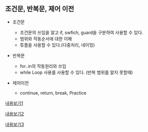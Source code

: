 ## 조건문, 반복문, 제어 이전 

- 조건문
 
  - 조건문의 쓰임을 알고  if, swfich, guard을 구분하여 사용할 수 있다.
  - 범위와 작동순서에 대한 이해
  - 튜플을 사용할 수 있다.(다중처리, 네이밍) 

- 반복문

  - for..in의 작동원리와 쓰임
  - while Loop 사용를 사용할 수 있다. (반복 범위를 알지 못할때)

- 제어이전
  
  - continue, return, break, Practice

[내용보기1](https://github.com/Qussk/Swift-5/blob/master/swiftBasice-4.md)

[내용보기2](https://github.com/Qussk/Swift-5/blob/master/swiftBasice-5.md)

[내용보기3](https://github.com/Qussk/Swift-5/blob/master/swiftBasice-6.md)

